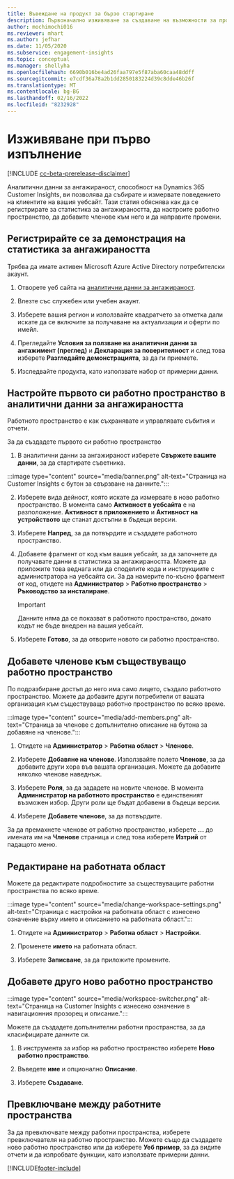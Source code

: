 ```yaml
---
title: Въвеждане на продукт за бързо стартиране
description: Първоначално изживяване за създаване на възможности за проследяване на ангажираността.
author: mochimochi016
ms.reviewer: mhart
ms.author: jefhar
ms.date: 11/05/2020
ms.subservice: engagement-insights
ms.topic: conceptual
ms.manager: shellyha
ms.openlocfilehash: 6690b016be4ad26faa797e5f87aba60caa48ddff
ms.sourcegitcommit: e7cdf36a78a2b1dd2850183224d39c8dde46b26f
ms.translationtype: MT
ms.contentlocale: bg-BG
ms.lasthandoff: 02/16/2022
ms.locfileid: "8232928"
---
```

# <a name="first-run-experience"></a>Изживяване при първо изпълнение

[!INCLUDE [cc-beta-prerelease-disclaimer](includes/cc-beta-prerelease-disclaimer.md)]

Аналитични данни за ангажираност, способност на Dynamics 365 Customer Insights, ви позволява да събирате и измервате поведението на клиентите на вашия уебсайт. Тази статия обяснява как да се регистрирате за статистика за ангажираността, да настроите работно пространство, да добавите членове към него и да направите промени.

## <a name="sign-up-for-a-demo-of-engagement-insights"></a>Регистрирайте се за демонстрация на статистика за ангажираността

Трябва да имате активен Microsoft Azure Active Directory потребителски акаунт. 

1. Отворете уеб сайта на [аналитични данни за ангажираност](https://home.ci.ai.dynamics.com/app/engagement-insights). 

1. Влезте със служебен или учебен акаунт.

1. Изберете вашия регион и използвайте квадратчето за отметка дали искате да се включите за получаване на актуализации и оферти по имейл.

1. Прегледайте **Условия за ползване на аналитични данни за ангажимент (преглед)** и **Декларация за поверителност** и след това изберете **Разгледайте демонстрацията**, за да ги приемете.

1. Изследвайте продукта, като използвате набор от примерни данни. 

## <a name="set-up-your-first-workspace-in-engagement-insights"></a>Настройте първото си работно пространство в аналитични данни за ангажираността

Работното пространство е как съхранявате и управлявате събития и отчети.

За да създадете първото си работно пространство

1. В аналитични данни за ангажираност изберете **Свържете вашите данни**, за да стартирате съветника. 

:::image type="content" source="media/banner.png" alt-text="Страница на Customer Insights с бутон за свързване на данните.":::

2. Изберете вида дейност, която искате да измервате в ново работно пространство. В момента само **Активност в уебсайта** е на разположение. **Активност в приложението** и **Активност на устройството** ще станат достъпни в бъдещи версии.

1. Изберете **Напред**, за да потвърдите и създадете работното пространство.

1. Добавете фрагмент от код към вашия уебсайт, за да започнете да получавате данни в статистика за ангажираността. Можете да приложите това веднага или да споделите кода и инструкциите с администратора на уебсайта си. За да намерите по-късно фрагмент от код, отидете на **Администратор** > **Работно пространство** > **Ръководство за инсталиране**.

   > [!IMPORTANT]
   > Данните няма да се показват в работното пространство, докато кодът не бъде внедрен на вашия уебсайт.

1. Изберете **Готово**, за да отворите новото си работно пространство. 

## <a name="add-members-to-an-existing-workspace"></a>Добавете членове към съществуващо работно пространство

По подразбиране достъп до него има само лицето, създало работното пространство. Можете да добавите други потребители от вашата организация към съществуващо работно пространство по всяко време.

:::image type="content" source="media/add-members.png" alt-text="Страница за членове с допълнително описание на бутона за добавяне на членове.":::

1. Отидете на **Администратор** > **Работна област** > **Членове**.

2. Изберете **Добавяне на членове**. Използвайте полето **Членове**, за да добавите други хора във вашата организация. Можете да добавите няколко членове наведнъж.

3. Изберете **Роля**, за да зададете на новите членове. В момента **Администратор на работното пространство** е единственият възможен избор. Други роли ще бъдат добавени в бъдещи версии.

4. Изберете **Добавете членове**, за да потвърдите.

За да премахнете членове от работно пространство, изберете **...** до имената им на **Членове** страница и след това изберете **Изтрий** от падащото меню.

## <a name="edit-a-workspace"></a>Редактиране на работната област

Можете да редактирате подробностите за съществуващите работни пространства по всяко време.

:::image type="content" source="media/change-workspace-settings.png" alt-text="Страница с настройки на работната област с изнесено означение върху името и описанието на работната област.":::

1. Отидете на **Администратор** > **Работна област** > **Настройки**.

1. Променете **името** на работната област.

1. Изберете **Записване**, за да приложите промените.

## <a name="add-another-new-workspace"></a>Добавете друго ново работно пространство

:::image type="content" source="media/workspace-switcher.png" alt-text="Страница на Customer Insights с изнесено означение в навигационния прозорец и описание.":::

Можете да създадете допълнителни работни пространства, за да класифицирате данните си.

1. В инструмента за избор на работно пространство изберете **Ново работно пространство**.

1. Въведете **име** и опционално **Описание**.

1. Изберете **Създаване**.

## <a name="switch-between-workspaces"></a>Превключване между работните пространства

За да превключвате между работни пространства, изберете превключвателя на работно пространство. Можете също да създадете ново работно пространство или да изберете **Уеб пример**, за да видите отчети и да изпробвате функции, като използвате примерни данни. 



[!INCLUDE[footer-include](../includes/footer-banner.md)]